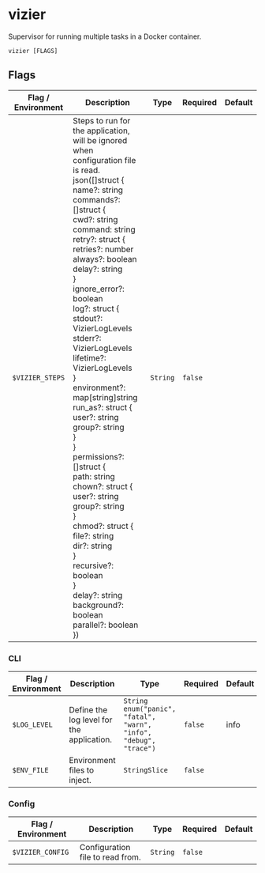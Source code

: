 # vizier

Supervisor for running multiple tasks in a Docker container.

`vizier [FLAGS]`

## Flags

| Flag / Environment |  Description   |  Type    | Required | Default |
|---------------- | --------------- | --------------- |  --------------- |  --------------- |
| `$VIZIER_STEPS` | Steps to run for the application, will be ignored when configuration file is read. json([]struct {<br />  name?: string<br />  commands?: []struct {<br />    cwd?: string<br />    command: string<br />    retry?: struct {<br />      retries?: number<br />      always?: boolean<br />      delay?: string<br />    }<br />    ignore_error?: boolean<br />    log?: struct {<br />      stdout?: VizierLogLevels<br />      stderr?: VizierLogLevels<br />      lifetime?: VizierLogLevels<br />    }<br />    environment?: map[string]string<br />    run_as?: struct {<br />      user?: string<br />      group?: string<br />    }<br />  }<br />  permissions?: []struct {<br />    path: string<br />    chown?: struct {<br />      user?: string<br />      group?: string<br />    }<br />    chmod?: struct {<br />      file?: string<br />      dir?: string<br />    }<br />    recursive?: boolean<br />  }<br />  delay?: string<br />  background?: boolean<br />  parallel?: boolean<br />}) | `String` | `false` |  |

### CLI

| Flag / Environment |  Description   |  Type    | Required | Default |
|---------------- | --------------- | --------------- |  --------------- |  --------------- |
| `$LOG_LEVEL` | Define the log level for the application. | `String`<br/>`enum("panic", "fatal", "warn", "info", "debug", "trace")` | `false` | info |
| `$ENV_FILE` | Environment files to inject. | `StringSlice` | `false` |  |

### Config

| Flag / Environment |  Description   |  Type    | Required | Default |
|---------------- | --------------- | --------------- |  --------------- |  --------------- |
| `$VIZIER_CONFIG` | Configuration file to read from. | `String` | `false` |  |
